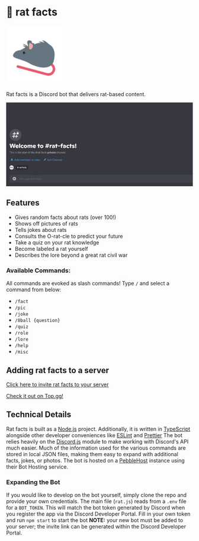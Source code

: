 # 🐀 rat facts

![Image of rat emoji](https://raw.githubusercontent.com/RileyAbr/rat-facts-Discord-Bot/main/rat_logo.png)

Rat facts is a Discord bot that delivers rat-based content.

![GIF showing off the rat facts bot in action](https://raw.githubusercontent.com/RileyAbr/rat-facts-Discord-Bot/main/assets/rat%20facts%20clip.gif)

## Features

-   Gives random facts about rats (over 100!)
-   Shows off pictures of rats
-   Tells jokes about rats
-   Consults the O-rat-cle to predict your future
-   Take a quiz on your rat knowledge
-   Become labeled a rat yourself
-   Describes the lore beyond a great rat civil war

### Available Commands:

All commands are evoked as slash commands! Type `/` and select a command from below:

-   `/fact`
-   `/pic`
-   `/joke`
-   `/8ball {question}`
-   `/quiz`
-   `/role`
-   `/lore`
-   `/help`
-   `/misc`

## Adding rat facts to a server

[Click here to invite rat facts to your server](https://discord.com/api/oauth2/authorize?client_id=717512371312132188&permissions=2416299072&scope=bot%20applications.commands)

[Check it out on Top.gg!](https://top.gg/bot/717512371312132188)

## Technical Details

Rat facts is built as a [Node.js](https://nodejs.org/en/) project. Additionally, it is written in [TypeScript](https://www.typescriptlang.org/) alongside other developer conveniences like [ESLint](https://eslint.org/) and [Prettier](https://prettier.io/) The bot relies heavily on the [Discord.js](https://discord.js.org/#/) module to make working with Discord's API much easier. Much of the information used for the various commands are stored in local JSON files, making them easy to expand with additional facts, jokes, or photos. The bot is hosted on a [PebbleHost](https://pebblehost.com/bot-hosting) instance using their Bot Hosting service.

### Expanding the Bot

If you would like to develop on the bot yourself, simply clone the repo and provide your own credentials. The main file (`rat.js`) reads from a `.env` file for a `BOT_TOKEN`. This will match the bot token generated by Discord when you register the app via the Discord Developer Portal. Fill in your own token and run `npm start` to start the bot **NOTE:** your new bot must be added to your server; the invite link can be generated within the Discord Developer Portal.

